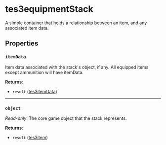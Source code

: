 # tes3equipmentStack
<div class="search_terms" style="display: none">tes3equipmentstack, equipmentstack</div>

<!---
	This file is autogenerated. Do not edit this file manually. Your changes will be ignored.
	More information: https://github.com/MWSE/MWSE/tree/master/docs
-->

A simple container that holds a relationship between an item, and any associated item data.

## Properties

### `itemData`
<div class="search_terms" style="display: none">itemdata</div>

Item data associated with the stack's object, if any. All equipped items except ammunition will have itemData.

**Returns**:

* `result` ([tes3itemData](../../types/tes3itemData))

***

### `object`
<div class="search_terms" style="display: none">object</div>

*Read-only*. The core game object that the stack represents.

**Returns**:

* `result` ([tes3item](../../types/tes3item))

